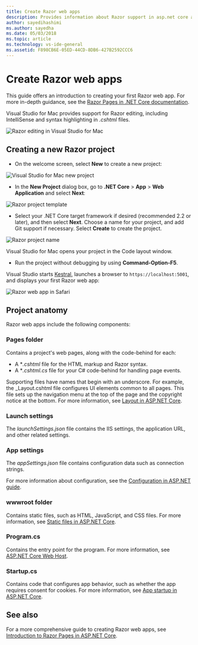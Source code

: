 ```yaml
---
title: Create Razor web apps
description: Provides information about Razor support in asp.net core apps in Visual Studio for Mac.
author: sayedihashimi
ms.author: sayedha
ms.date: 05/03/2018
ms.topic: article
ms.technology: vs-ide-general
ms.assetid: F898CB6E-05ED-44CD-8DB6-427B2592CCC6
---
```


# Create Razor web apps

This guide offers an introduction to creating your first Razor web app. For more in-depth guidance, see the [Razor Pages in .NET Core documentation](/aspnet/core/razor-pages/index).

Visual Studio for Mac provides support for Razor editing, including IntelliSense and syntax highlighting in *.cshtml* files.

![Razor editing in Visual Studio for Mac](media/razor-editor.png)

## Creating a new Razor project

* On the welcome screen, select **New** to create a new project:

![Visual Studio for Mac new project](media/razor-new.png)

* In the **New Project** dialog box, go to **.NET Core** > **App** > **Web Application** and select **Next**:

![Razor project template](media/razor-new-project1.png)

* Select your .NET Core target framework if desired (recommended 2.2 or later), and then select **Next**. Choose a name for your project, and add Git support if necessary. Select **Create** to create the project.

![Razor project name](media/razor-new-project2.png)

Visual Studio for Mac opens your project in the Code layout window.

* Run the project without debugging by using **Command-Option-F5**.

Visual Studio starts [Kestral](https://docs.microsoft.com/aspnet/core/fundamentals/servers/kestrel), launches a browser to `https://localhost:5001`, and displays your first Razor web app:

![Razor web app in Safari](media/razor-webapp.png)

## Project anatomy

Razor web apps include the following components:

### Pages folder

Contains a project's web pages, along with the code-behind for each:
* A **.cshtml* file for the HTML markup and Razor syntax.
* A **.cshtml.cs* file for your C# code-behind for handling page events.

Supporting files have names that begin with an underscore. For example, the _Layout.cshtml file configures UI elements common to all pages. This file sets up the navigation menu at the top of the page and the copyright notice at the bottom. For more information, see [Layout in ASP.NET Core](https://docs.microsoft.com/aspnet/core/mvc/views/layout).

### Launch settings

The *launchSettings.json* file contains the IIS settings, the application URL, and other related settings.

### App settings

The *appSettings.json* file contains configuration data such as connection strings.

For more information about configuration, see the [Configuration in ASP.NET guide](https://docs.microsoft.com/aspnet/core/fundamentals/configuration/index).

### wwwroot folder

Contains static files, such as HTML, JavaScript, and CSS files. For more information, see [Static files in ASP.NET Core](https://docs.microsoft.com/aspnet/core/fundamentals/static-files).

### Program.cs

Contains the entry point for the program. For more information, see [ASP.NET Core Web Host](https://docs.microsoft.com/aspnet/core/fundamentals/host/web-host).

### Startup.cs

Contains code that configures app behavior, such as whether the app requires consent for cookies. For more information, see [App startup in ASP.NET Core](https://docs.microsoft.com/aspnet/core/fundamentals/startup).

## See also

For a more comprehensive guide to creating Razor web apps, see [Introduction to Razor Pages in ASP.NET Core](https://docs.microsoft.com/aspnet/core/razor-pages/index).
